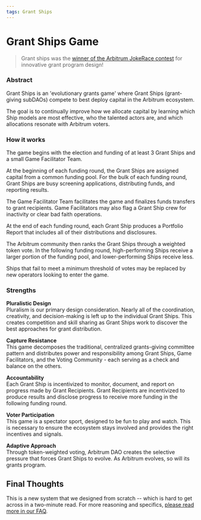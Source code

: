 ```yaml
---
tags: Grant Ships
---
```


# Grant Ships Game

> Grant ships was the [winner of the Arbitrum JokeRace contest](https://twitter.com/daomasons/status/1663332943308402690) for innovative grant program design!

### **Abstract**

Grant Ships is an 'evolutionary grants game' where Grant Ships (grant-giving subDAOs) compete to best deploy capital in the Arbitrum ecosystem.

The goal is to continually improve how we allocate capital by learning which Ship models are most effective, who the talented actors are, and which allocations resonate with Arbitrum voters.

### How it works

The game begins with the election and funding of at least 3 Grant Ships and a small Game Facilitator Team.

At the beginning of each funding round, the Grant Ships are assigned capital from a common funding pool. For the bulk of each funding round, Grant Ships are busy screening applications, distributing funds, and reporting results.

The Game Facilitator Team facilitates the game and finalizes funds transfers to grant recipients. Game Facilitators may also flag a Grant Ship crew for inactivity or clear bad faith operations.

At the end of each funding round, each Grant Ship produces a Portfolio Report that includes all of their distributions and disclosures.

The Arbitrum community then ranks the Grant Ships through a weighted token vote. In the following funding round, high-performing Ships receive a larger portion of the funding pool, and lower-performing Ships receive less.

Ships that fail to meet a minimum threshold of votes may be replaced by new operators looking to enter the game.

### Strengths

**Pluralistic Design**  
Pluralism is our primary design consideration. Nearly all of the coordination, creativity, and decision-making is left up to the individual Grant Ships. This creates competition and skill sharing as Grant Ships work to discover the best approaches for grant distribution.

**Capture Resistance**  
This game decomposes the traditional, centralized grants-giving committee pattern and distributes power and responsibility among Grant Ships, Game Facilitators, and the Voting Community - each serving as a check and balance on the others.

**Accountability**  
Each Grant Ship is incentivized to monitor, document, and report on progress made by Grant Recipients. Grant Recipients are incentivized to produce results and disclose progress to receive more funding in the following funding round.

**Voter Participation**  
This game is a spectator sport, designed to be fun to play and watch. This is necessary to ensure the ecosystem stays involved and provides the right incentives and signals.

**Adaptive Approach**  
Through token-weighted voting, Arbitrum DAO creates the selective pressure that forces Grant Ships to evolve. As Arbitrum evolves, so will its grants program.

## Final Thoughts

This is a new system that we designed from scratch -- which is hard to get across in a two-minute read. For more reasoning and specifics, [please read more in our FAQ](/faqs/grantShipsFAQ.md).
